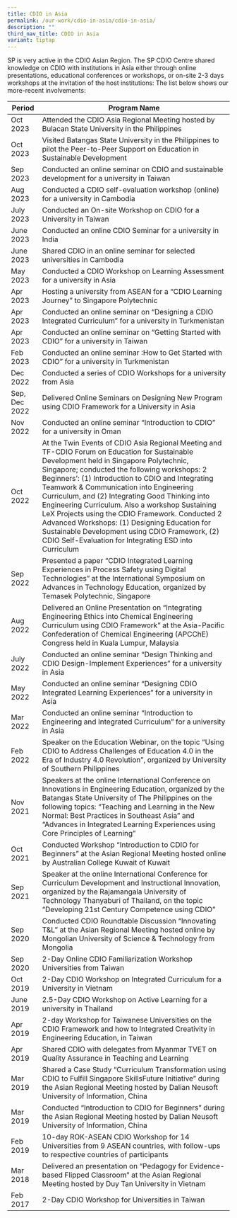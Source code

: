 ```yaml
---
title: CDIO in Asia
permalink: /our-work/cdio-in-asia/cdio-in-asia/
description: ""
third_nav_title: CDIO in Asia
variant: tiptap
---
```

SP is very active in the CDIO Asian Region. The SP CDIO Centre shared knowledge on CDIO with institutions in Asia either through online presentations, educational conferences or workshops, or on-site 2-3 days workshops at the invitation of the host institutions: The list below shows our more-recent involvements:



| Period | Program Name |
| -------- | -------- |
| Oct 2023 | Attended the CDIO Asia Regional Meeting hosted by Bulacan State University in the Philippines |
| Oct 2023 | Visited Batangas State University in the Philippines to pilot the Peer-to-Peer Support on Education in Sustainable Development |
| Sep 2023 | Conducted an online seminar on CDIO and sustainable development for a university in Taiwan |
| Aug 2023 | Conducted a CDIO self-evaluation workshop (online) for a university in Cambodia |
| July 2023 | Conducted an On-site Workshop on CDIO for a University in Taiwan |
| June 2023 | Conducted an online CDIO Seminar for a university in India |
| June 2023 | Shared CDIO in an online seminar for selected universities in Cambodia |
| May 2023 | Conducted a CDIO Workshop on Learning Assessment for a university in Asia |
| Apr 2023 | Hosting a university from ASEAN for a “CDIO Learning Journey” to Singapore Polytechnic |
| Apr 2023 | Conducted an online seminar on “Designing a CDIO Integrated Curriculum” for a university in Turkmenistan |
| Apr 2023 | Conducted an online seminar on “Getting Started with CDIO” for a university in Taiwan |
| Feb 2023 | Conducted an online seminar :How to Get Started with CDIO” for a university in Turkmenistan |
| Dec 2022 | Conducted a series of CDIO Workshops for a university from Asia |
| Sep, Dec 2022 | Delivered Online Seminars on Designing New Program using CDIO Framework for a University in Asia |
| Nov 2022 | Conducted an online seminar “Introduction to CDIO” for a university in Oman |
| Oct 2022 | At the Twin Events of CDIO Asia Regional Meeting and TF-CDIO Forum on Education for Sustainable Development held in Singapore Polytechnic, Singapore; conducted the following workshops: 2 Beginners’: (1) Introduction to CDIO and Integrating Teamwork  & Communication into Engineering Curriculum, and (2) Integrating Good Thinking into Engineering Curriculum. Also a workshop Sustaining LeX Projects using the CDIO Framework. Conducted 2 Advanced Workshops: (1) Designing Education for Sustainable Development using CDIO Framework, (2) CDIO Self-Evaluation for Integrating ESD into Curriculum |
| Sep 2022 | Presented a paper “CDIO Integrated Learning Experiences in Process Safety using Digital Technologies” at the International Symposium on Advances in Technology Education, organized by Temasek Polytechnic, Singapore |
| Aug 2022 | Delivered an Online Presentation on “Integrating Engineering Ethics into Chemical Engineering Curriculum using CDIO Framework” at the Asia-Pacific Confederation of Chemical Engineering (APCChE) Congress held in Kuala Lumpur, Malaysia  |
| July 2022 | Conducted an online seminar “Design Thinking and CDIO Design-Implement Experiences” for a university in Asia |
| May 2022 | Conducted an online seminar “Designing CDIO Integrated Learning Experiences” for a university in Asia |
| Mar 2022 | Conducted an online seminar “Introduction to Engineering and Integrated Curriculum” for a university in Asia |
| Feb 2022     | Speaker on the Education Webinar, on the topic “Using CDIO to Address Challenges of Education 4.0 in the Era of Industry 4.0 Revolution”, organized by University of Southern Philippines     |
| Nov 2021     | Speakers at the online International Conference on Innovations in Engineering Education, organized by the Batangas State University of The Philippines on the following topics: “Teaching and Learning in the New Normal: Best Practices in Southeast Asia” and “Advances in Integrated Learning Experiences using Core Principles of Learning”    |
| Oct 2021     | Conducted Workshop “Introduction to CDIO for Beginners” at the Asian Regional Meeting hosted online by Australian College Kuwait of Kuwait   |
| Sep 2021     | Speaker at the online International Conference for Curriculum Development and Instructional Innovation, organized by the Rajamangala University of Technology Thanyaburi of Thailand, on the topic “Developing 21st Century Competence using CDIO”   |
| Sep 2020     | Conducted CDIO Roundtable Discussion “Innovating T&L” at the Asian Regional Meeting hosted online by Mongolian University of Science & Technology from Mongolia   |
| Sep 2020     | 2-Day Online CDIO Familiarization Workshop Universities from Taiwan   |
| Oct 2019     | 2-Day CDIO Workshop on Integrated Curriculum for a University in Vietnam   |
| June 2019     | 2.5-Day CDIO Workshop on Active Learning for a university in Thailand   |
| Apr 2019     | 2-day Workshop for Taiwanese Universities on the CDIO Framework and how to Integrated Creativity in Engineering Education, in Taiwan   |
| Apr 2019     | Shared CDIO with delegates from Myanmar TVET on Quality Assurance in Teaching and Learning   |
| Mar 2019     | Shared a Case Study “Curriculum Transformation using CDIO to Fulfill Singapore SkillsFuture Initiative” during the Asian Regional Meeting hosted by Dalian Neusoft University of Information, China    |
| Mar 2019     | Conducted “Introduction to CDIO for Beginners” during the Asian Regional Meeting hosted by Dalian Neusoft University of Information, China   |
| Feb 2019     | 10-day ROK-ASEAN CDIO Workshop for 14 Universities from 9 ASEAN countries, with follow-ups to respective countries of participants   |
| Mar 2018     | Delivered an presentation on “Pedagogy for Evidence-based Flipped Classroom” at the Asian Regional Meeting hosted by Duy Tan University in Vietnam   |
| Feb 2017     | 2-Day CDIO Workshop for Universities in Taiwan   |